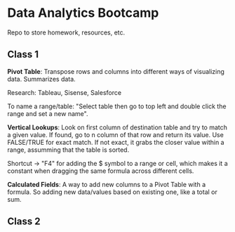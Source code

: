 # Data Analytics Bootcamp

Repo to store homework, resources, etc.

## Class 1

**Pivot Table**: Transpose rows and columns into different ways of visualizing data. Summarizes data.

Research: Tableau, Sisense, Salesforce

To name a range/table: "Select table then go to top left and double click the range and set a new name".

**Vertical Lookups**: Look on first column of destination table and try to match a given value. If found, go to n column of that row and return its value. Use FALSE/TRUE for exact match. If not exact, it grabs the closer value within a range, assumming that the table is sorted.

Shortcut -> "F4" for adding the $ symbol to a range or cell, which makes it a constant when dragging the same formula across different cells.

**Calculated Fields**: A way to add new columns to a Pivot Table with a formula. So adding new data/values based on existing one, like a total or sum.

## Class 2

